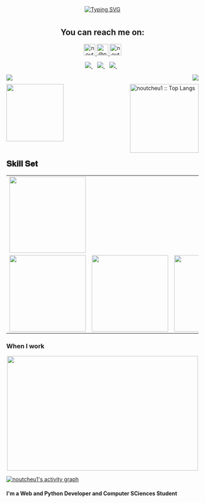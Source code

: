 <p align="center">
  <a href="https://github.com/noutcheu1"><img src="https://readme-typing-svg.herokuapp.com?font=Pacifico&size=23&pause=1000&width=435&lines=Hi+my+name+is+Noutcheu+Libert+;How+are+doing+%3F;i+am+Python+and+web+developer%2C;And+Computer+science+%2C;who+love+new+technologies+like+IA." alt="Typing SVG" /></a>
</p>
<p align='center'>
 <h1 align="center">
  <h2 align="center">You can reach me on: </h2>

<p align="center">

  <a href="https://www.linkedin.com/in/https://www.linkedin.com/in/libert-joran-noutcheu-14a590200/">
    <img src="https://www.vectorlogo.zone/logos/linkedin/linkedin-icon.svg" alt="noutcheu llibert joran LinkedIn Profile" height="30" width="30">
  </a>
  
  <a href="https://medium.com/@noutcheu1">
    <img src="https://www.vectorlogo.zone/logos/medium/medium-tile.svg" alt="@noutcheu1 Medium Profile" height="30" width="30">
  </a>
  
  <a href="https://twitter.com/noutcheu1">
    <img src="https://cdn.worldvectorlogo.com/logos/twitter-6.svg" alt="noutcheu libert Twitter Profile" height="30" width="30">
  </a>
</p>
</h1>

<p align='center'>
  <a href="https://t.me/The_libbrain">
    <img src="https://img.shields.io/badge/telegram-%230077B5.svg?&style=for-the-badge&logo=telegram&logoColor=white" />
  </a>&nbsp;&nbsp;

  <a href="mailto:libert.noutcheu@gmail.com">
    <img src="https://img.shields.io/badge/email me-%231DA1F3.svg?&style=for-the-badge&logo=gmail&logoColor=white" />
  </a>&nbsp;&nbsp;
  <a href="mailto:joran.noutcheu@facsciences-uy1.cm">
    <img src="https://img.shields.io/badge/email me-%231DA1F3.svg?&style=for-the-badge&logo=gmail&logoColor=white" />
  </a>&nbsp;&nbsp;
</p>



<img align="left" src="https://visitor-badge.laobi.icu/badge?page_id=noutcheu1.noutcheu1" />
<img align="right" src="https://img.shields.io/github/followers/noutcheu1?label=Follow&style=social" />
<h1 align="center"></h1>
<img align="left" height="150px" src="https://github-readme-stats.vercel.app/api?username=noutcheu1&show_icons=true&theme=merko&count_private=true" />
<img align="right" height="180px" src="https://github-readme-stats.vercel.app/api/top-langs/?username=noutcheu1&count_private=true&langs_count=10&theme=tokyonight&layout=compact&hide=html,css" alt="noutcheu1 :: Top Langs" />
<img height="150px" />
<br>
<br>
<h2 font-weight="bold">𝐒𝐤𝐢𝐥𝐥 𝐒𝐞𝐭</h2>
<table>
  <tr> 
      <td>
        <img src="https://cdn.iconscout.com/icon/free/png-128/angular-3-226070.png" width="200">
      </td>
  </tr>
  <tr>
     <td><img src="https://cdn.iconscout.com/icon/free/png-128/python-20-1175115.png" width="200"></td>
    <td><img src="https://cdn.iconscout.com/icon/free/png-128/java-22-225997.png" width="200"></td>
    <td><img src="https://cdn.iconscout.com/icon/free/png-128/bootstrap-226077.png" width="200"></td>
      <td><img src="https://cdn.iconscout.com/icon/free/png-128/html5-40-1175193.png" width="50"></td>
  <td><img src="https://cdn.iconscout.com/icon/free/png-128/css3-11-1175239.png" width="200"></td>
  <td><img src="https://cdn.iconscout.com/icon/free/png-128/git-18-1175219.png" width="200"></td>
  <td><img src="https://cdn.iconscout.com/icon/free/png-128/mysql-4-226026.png" width="200"></td>
  <td><img src="https://cdn.iconscout.com/icon/free/png-128/django-13-1175187.png" width="200"></td>
  <td><img src="https://daniel.feldroy.com/images/drf.png" width="200"></td>
  </tr>

</table>

### When I work
   <p align="center"><img src="https://tenor.com/view/silicon-valley-gif-5518465.gif" alt="" height="300" width="500"></p>

</table>


<a href="https://github.com/noutcheu1/noutcheu1"><img alt="noutcheu1's activity graph" src="https://activity-graph.herokuapp.com/graph?username=noutcheu1&bg_color=0e2239&color=58a6ff&line=114a88&point=58a6ff&hide_border=true" /></a>

#### I'm a Web and Python Developer and Computer SCiences Student


